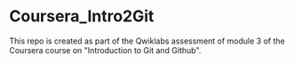 # Coursera_Intro2Git
This repo is created as part of the Qwiklabs assessment of module 3 of the Coursera course on "Introduction to Git and Github".
